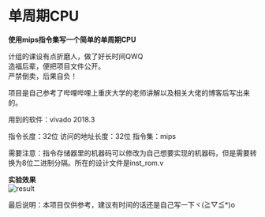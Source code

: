 # 单周期CPU

**使用mips指令集写一个简单的单周期CPU**

计组的课设有点折磨人，做了好长时间QWQ                     
造福后辈，便把项目文件公开。                      
严禁倒卖，后果自负！

项目是自己参考了哔哩哔哩上重庆大学的老师讲解以及相关大佬的博客后写出来的。

用到的软件：vivado 2018.3

指令长度：32位
访问的地址长度：32位
指令集：mips

需要注意：指令存储器里的机器码可以修改为自己想要实现的机器码，但是需要转换为8位二进制分隔。所在的设计文件是inst_rom.v
 
**实验效果**         
![result](https://user-images.githubusercontent.com/76815267/167280801-718f1eaa-7e05-43c7-8db3-1f37ffad39eb.png)


最后说明：本项目仅供参考，建议有时间的话还是自己写一下ヾ(≧▽≦*)o
         
